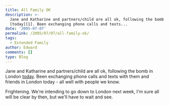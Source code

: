 ```yaml
---
title: All Family OK
description: >-
  Jane and Katharine and partners/child are all ok, following the bomb in London
  [today][1]. Been exchanging phone calls and texts...
date: '2005-07-07'
permalink: /2005/07/07/all-family-ok/
tags:
  - Extended Family
author: Edward
comments: []
type: Blog
---
```


Jane and Katharine and partners/child are all ok, following the bomb in
London [today][1]. Been exchanging phone calls and texts with them and
friends in London today - all well with people we know.

Frightening. We\'re intending to go down to London next week, I\'m sure
all will be clear by then, but we\'ll have to wait and see.



[1]: https://news.bbc.co.uk/1/hi/in_depth/uk/2005/london_explosions/default.stm
